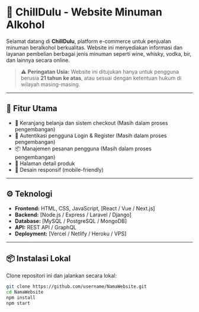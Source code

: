 # 🥃 ChillDulu - Website Minuman Alkohol

Selamat datang di **ChillDulu**, platform e-commerce untuk penjualan minuman beralkohol berkualitas. Website ini menyediakan informasi dan layanan pembelian berbagai jenis minuman seperti wine, whisky, vodka, bir, dan lainnya secara online.

> ⚠️ **Peringatan Usia:** Website ini ditujukan hanya untuk pengguna berusia **21 tahun ke atas**, atau sesuai dengan ketentuan hukum di wilayah masing-masing.

---

## 🚀 Fitur Utama

- 🛒 Keranjang belanja dan sistem checkout (Masih dalam proses pengembangan)
- 🔐 Autentikasi pengguna Login & Register (Masih dalam proses pengembangan)
- 📦 Manajemen pesanan pengguna (Masih dalam proses pengembangan)
- 📝 Halaman detail produk
- 📱 Desain responsif (mobile-friendly)

---

## ⚙️ Teknologi

- **Frontend:** HTML, CSS, JavaScript, [React / Vue / Next.js]
- **Backend:** [Node.js / Express / Laravel / Django]
- **Database:** [MySQL / PostgreSQL / MongoDB]
- **API:** REST API / GraphQL
- **Deployment:** [Vercel / Netlify / Heroku / VPS]

---

## 📦 Instalasi Lokal

Clone repositori ini dan jalankan secara lokal:

```bash
git clone https://github.com/username/NamaWebsite.git
cd NamaWebsite
npm install
npm start

